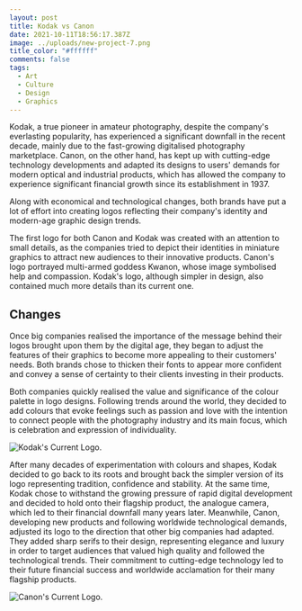 ```yaml
---
layout: post
title: Kodak vs Canon
date: 2021-10-11T18:56:17.387Z
image: ../uploads/new-project-7.png
title_color: "#ffffff"
comments: false
tags:
  - Art
  - Culture
  - Design
  - Graphics
---
```

Kodak, a true pioneer in amateur photography, despite the company's everlasting popularity, has experienced a significant downfall in the recent decade, mainly due to the fast-growing digitalised photography marketplace. Canon, on the other hand, has kept up with cutting-edge technology developments and adapted its designs to users' demands for modern optical and industrial products, which has allowed the company to experience significant financial growth since its establishment in 1937. 

Along with economical and technological changes, both brands have put a lot of effort into creating logos reflecting their company's identity and modern-age graphic design trends. 

The first logo for both Canon and Kodak was created with an attention to small details, as the companies tried to depict their identities in miniature graphics to attract new audiences to their innovative products. Canon's logo portrayed multi-armed goddess Kwanon, whose image symbolised help and compassion. Kodak's logo, although simpler in design, also contained much more details than its current one. 

## Changes

Once big companies realised the importance of the message behind their logos brought upon them by the digital age, they began to adjust the features of their graphics to become more appealing to their customers' needs. Both brands chose to thicken their fonts to appear more confident and convey a sense of certainty to their clients investing in their products. 

Both companies quickly realised the value and significance of the colour palette in logo designs. Following trends around the world, they decided to add colours that evoke feelings such as passion and love with the intention to connect people with the photography industry and its main focus, which is celebration and expression of individuality.

![Kodak's Current Logo. ](https://www.logodesignlove.com/wp-content/uploads/2012/01/kodak-logo-work-order-01.jpg "Kodak's Current Logo. ")

After many decades of experimentation with colours and shapes, Kodak decided to go back to its roots and brought back the simpler version of its logo representing tradition, confidence and stability. At the same time, Kodak chose to withstand the growing pressure of rapid digital development and decided to hold onto their flagship product, the analogue camera, which led to their financial downfall many years later. Meanwhile, Canon, developing new products and following worldwide technological demands, adjusted its logo to the direction that other big companies had adapted. They added sharp serifs to their design, representing elegance and luxury in order to target audiences that valued high quality and followed the technological trends. Their commitment to cutting-edge technology led to their future financial success and worldwide acclamation for their many flagship products.

![Canon's Current Logo.](https://global.canon/en/corporate/logo/img/logo_01.png "Canon's Current Logo.")